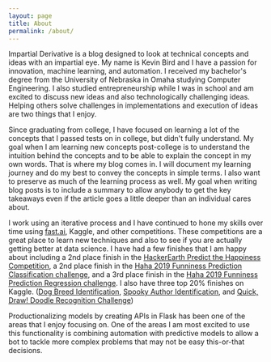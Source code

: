```yaml
---
layout: page
title: About
permalink: /about/
---
```


Impartial Derivative is a blog designed to look at technical concepts and ideas with an impartial eye.  My name is Kevin Bird and I have a passion for innovation, machine learning, and automation.  I received my bachelor's degree from the University of Nebraska in Omaha studying Computer Engineering.  I also studied entrepreneurship while I was in school and am excited to discuss new ideas and also technologically challenging ideas.  Helping others solve challenges in implementations and execution of ideas are two things that I enjoy. 

Since graduating from college, I have focused on learning a lot of the concepts that I passed tests on in college, but didn't fully understand.  My goal when I am learning new concepts post-college is to understand the intuition behind the concepts and to be able to explain the concept in my own words.  That is where my blog comes in.  I will document my learning journey and do my best to convey the concepts in simple terms.  I also want to preserve as much of the learning process as well.  My goal when writing blog posts is to include a summary to allow anybody to get the key takeaways even if the article goes a little deeper than an individual cares about.  

I work using an iterative process and I have continued to hone my skills over time using [fast.ai](fast.ai), Kaggle, and other competitions.  These competitions are a great place to learn new techniques and also to see if you are actually getting better at data science.  I have had a few finishes that I am happy about including a 2nd place finish in the [HackerEarth Predict the Happiness Competition](<https://www.hackerearth.com/challenges/competitive/predict-the-happiness/leaderboard/>), a 2nd place finish in the [Haha 2019 Funniness Prediction Classification challenge](<https://competitions.codalab.org/competitions/22194#results>), and a 3rd place finish in the [Haha 2019 Funniness Prediction Regression challenge](<https://competitions.codalab.org/competitions/22194#results>).  I also have three top 20% finishes on Kaggle. ([Dog Breed Identification](https://www.kaggle.com/c/dog-breed-identification), [Spooky Author Identification](https://www.kaggle.com/c/spooky-author-identification), and [Quick, Draw! Doodle Recognition Challenge](https://www.kaggle.com/c/quickdraw-doodle-recognition))

Productionalizing models by creating APIs in Flask has been one of the areas that I enjoy focusing on.  One of the areas I am most excited to use this functionality is combining automation with predictive models to allow a bot to tackle more complex problems that may not be easy this-or-that decisions.  
